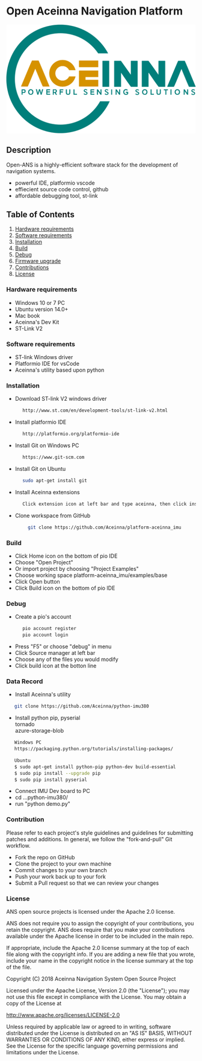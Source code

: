 # Open Aceinna Navigation Platform

![Aceinna Logo](https://github.com/Aceinna/platform-aceinna_imu/blob/develop/aceinna.png)

## Description
Open-ANS is a highly-efficient software stack for the development of navigation systems.

  - powerful IDE, platformio vscode
  - effiecient source code control, github
  - affordable debugging tool, st-link

## Table of Contents

  1. [Hardware requirements](#hardwarerequirements)
  2. [Software requirements](#softwarerequirements)
  3. [Installation](#installation)
  4. [Build](#build)
  5. [Debug](#debug)
  6. [Firmware upgrade](#firmwareupgrade)
  7. [Contributions](#contributions)
  8. [License](#license)
  
### Hardware requirements

 - Windows 10 or 7 PC
 - Ubuntu version 14.0+
 - Mac book
 - Aceinna's Dev Kit
 - ST-Link V2

### Software requirements

 - ST-link Windows driver
 - Platformio IDE for vsCode
 - Aceinna's utility based upon python

### Installation
 
  - Download ST-link V2 windows driver 
  ```sh
        http://www.st.com/en/development-tools/st-link-v2.html
  ```
  - Install platformio IDE
  ```sh
        http://platformio.org/platformio-ide
  ```
   - Install Git on Windows PC
  ```sh
        https://www.git-scm.com
  ```
   - Install Git on Ubuntu
  ```sh
        sudo apt-get install git
  ```
   - Install Aceinna extensions
  ```sh
        Click extension icon at left bar and type aceinna, then click installation button.
  ```
   - Clone workspace from GitHub
```sh
        git clone https://github.com/Aceinna/platform-aceinna_imu
  ```
   
### Build

 - Click Home icon on the bottom of pio IDE
 - Choose "Open Project"
 - Or import project by choosing "Project Examples"
 - Choose working space platform-aceinna_imu/examples/base
 - Click Open button
 - Click Build icon on the bottom of pio IDE

### Debug
 - Create a pio's account
```sh
      pio account register
      pio account login
```
 - Press "F5" or choose "debug" in menu
 - Click Source manager at left bar
 - Choose any of the files you would modify
 - Click build icon at the botton line
 
### Data Record

 - Install Aceinna's utility 
```sh
   git clone https://github.com/Aceinna/python-imu380
```
 - Install python pip, 
     pyserial  
     tornado  
     azure-storage-blob
```sh
   Windows PC
   https://packaging.python.org/tutorials/installing-packages/
```
```sh
   Ubuntu
   $ sudo apt-get install python-pip python-dev build-essential 
   $ sudo pip install --upgrade pip 
   $ sudo pip install pyserial
```
   - Connect IMU Dev board to PC
   - cd ...python-imu380/
   - run "python demo.py"


### Contribution

Please refer to each project's style guidelines and guidelines for submitting patches and additions. In general, we follow the "fork-and-pull" Git workflow.

 - Fork the repo on GitHub
 - Clone the project to your own machine
 - Commit changes to your own branch
 - Push your work back up to your fork
 - Submit a Pull request so that we can review your changes

### License

ANS open source projects is licensed under the Apache 2.0 license.

ANS does not require you to assign the copyright of your contributions, you retain the copyright. ANS does require that you make your contributions available under the Apache license in order to be included in the main repo.

If appropriate, include the Apache 2.0 license summary at the top of each file along with the copyright info. If you are adding a new file that you wrote, include your name in the copyright notice in the license summary at the top of the file.

Copyright (C) 2018 Aceinna Navigation System Open Source Project

Licensed under the Apache License, Version 2.0 (the "License");
you may not use this file except in compliance with the License.
You may obtain a copy of the License at

   http://www.apache.org/licenses/LICENSE-2.0

Unless required by applicable law or agreed to in writing, software
distributed under the License is distributed on an "AS IS" BASIS,
WITHOUT WARRANTIES OR CONDITIONS OF ANY KIND, either express or implied.
See the License for the specific language governing permissions and
limitations under the License.


   